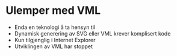 # Ulemper med VML #

* Enda en teknologi å ta hensyn til
* Dynamisk generering av SVG eller VML krever komplisert kode
* Kun tilgjenglig i Internet Explorer
* Utviklingen av VML har stoppet
